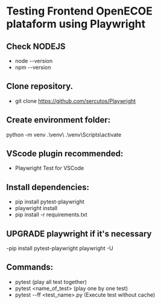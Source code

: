 # Testing Frontend OpenECOE plataform using Playwright

## Check NODEJS
- node --version
- npm --version
## Clone repository.

- git clone https://github.com/sercutos/Playwright
## Create environment folder: 
python -m venv .\venv\ 
.\venv\Scripts\activate
## VScode plugin recommended:
- Playwright Test for VSCode
## Install dependencies:
- pip install pytest-playwright
- playwright install
- pip install -r requirements.txt
## UPGRADE playwright if it's necessary
-pip install pytest-playwright playwright -U
## Commands:
- pytest (play all test together)
- pytest <name_of_test> (play one by one test)
- pytest --ff <test_name>.py (Execute test without  cache)

